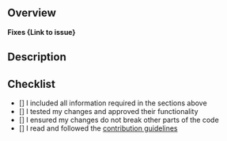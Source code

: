 ## Overview
<!--  Please describe which issue this Pull Request targets

If there is no issue, please create one so we can look into it before approving your PR.
You can do so here: https://github.com/Brennian/Builders-Utilities/issues
-->

**Fixes {Link to issue}**

## Description

## Checklist
<!-- Make sure you have completed the following steps (put an "X" between of brackets): -->
- [] I included all information required in the sections above
- [] I tested my changes and approved their functionality
- [] I ensured my changes do not break other parts of the code
- [] I read and followed the [contribution guidelines](https://github.com/Brennian/Builders-Utilities/blob/master/CONTRIBUTING.md)